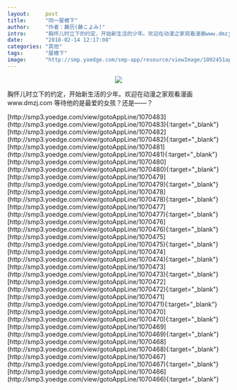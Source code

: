 ```yaml
---
layout:     post
title:      "同一屋檐下"
author:     "作者：藤历(藤こよみ)"
intro:      "胸怀儿时立下的约定，开始新生活的少年。欢迎在动漫之家观看漫画www.dmzj.com 等待他的是最爱的女孩？还是——？"
date:       "2018-02-14 12:17:08"
categories: "其他"
tags:       "屋檐下"
image:      "http://smp.yoedge.com/smp-app/resource/viewImage/1002451appline.png"
---
```

<div style="text-align: center">
<p><img src="http://smp.yoedge.com/smp-app/resource/viewImage/1002451appline.png"/></p>
</div>
<p class="post-meta">
<span>胸怀儿时立下的约定，开始新生活的少年。欢迎在动漫之家观看漫画www.dmzj.com 等待他的是最爱的女孩？还是——？</span>
</p>
[http://smp3.yoedge.com/view/gotoAppLine/1070483](http://smp3.yoedge.com/view/gotoAppLine/1070483){:target="_blank"}
[http://smp3.yoedge.com/view/gotoAppLine/1070482](http://smp3.yoedge.com/view/gotoAppLine/1070482){:target="_blank"}
[http://smp3.yoedge.com/view/gotoAppLine/1070481](http://smp3.yoedge.com/view/gotoAppLine/1070481){:target="_blank"}
[http://smp3.yoedge.com/view/gotoAppLine/1070480](http://smp3.yoedge.com/view/gotoAppLine/1070480){:target="_blank"}
[http://smp3.yoedge.com/view/gotoAppLine/1070479](http://smp3.yoedge.com/view/gotoAppLine/1070479){:target="_blank"}
[http://smp3.yoedge.com/view/gotoAppLine/1070478](http://smp3.yoedge.com/view/gotoAppLine/1070478){:target="_blank"}
[http://smp3.yoedge.com/view/gotoAppLine/1070477](http://smp3.yoedge.com/view/gotoAppLine/1070477){:target="_blank"}
[http://smp3.yoedge.com/view/gotoAppLine/1070476](http://smp3.yoedge.com/view/gotoAppLine/1070476){:target="_blank"}
[http://smp3.yoedge.com/view/gotoAppLine/1070475](http://smp3.yoedge.com/view/gotoAppLine/1070475){:target="_blank"}
[http://smp3.yoedge.com/view/gotoAppLine/1070474](http://smp3.yoedge.com/view/gotoAppLine/1070474){:target="_blank"}
[http://smp3.yoedge.com/view/gotoAppLine/1070473](http://smp3.yoedge.com/view/gotoAppLine/1070473){:target="_blank"}
[http://smp3.yoedge.com/view/gotoAppLine/1070472](http://smp3.yoedge.com/view/gotoAppLine/1070472){:target="_blank"}
[http://smp3.yoedge.com/view/gotoAppLine/1070471](http://smp3.yoedge.com/view/gotoAppLine/1070471){:target="_blank"}
[http://smp3.yoedge.com/view/gotoAppLine/1070470](http://smp3.yoedge.com/view/gotoAppLine/1070470){:target="_blank"}
[http://smp3.yoedge.com/view/gotoAppLine/1070469](http://smp3.yoedge.com/view/gotoAppLine/1070469){:target="_blank"}
[http://smp3.yoedge.com/view/gotoAppLine/1070468](http://smp3.yoedge.com/view/gotoAppLine/1070468){:target="_blank"}
[http://smp3.yoedge.com/view/gotoAppLine/1070467](http://smp3.yoedge.com/view/gotoAppLine/1070467){:target="_blank"}
[http://smp3.yoedge.com/view/gotoAppLine/1070466](http://smp3.yoedge.com/view/gotoAppLine/1070466){:target="_blank"}


